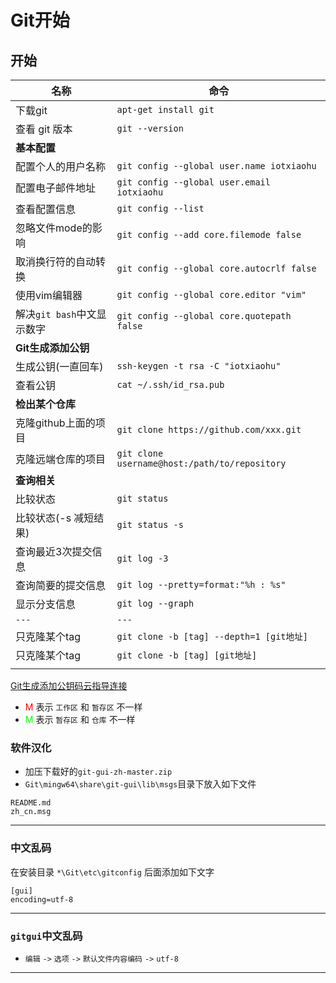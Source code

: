 # Git开始

## 开始

| 名称                       | 命令                                          |
| -------------------------- | --------------------------------------------- |
| 下载git                    | `apt-get install git`                         |
| 查看 git 版本              | `git --version`                               |
| **基本配置**               |                                               |
| 配置个人的用户名称         | `git config --global user.name iotxiaohu`     |
| 配置电子邮件地址           | `git config --global user.email iotxiaohu`    |
| 查看配置信息               | `git config --list`                           |
| 忽略文件mode的影响         | `git config --add core.filemode false`        |
| 取消换行符的自动转换       | `git config --global core.autocrlf false`     |
| 使用vim编辑器              | `git config --global core.editor "vim"`       |
| 解决`git bash`中文显示数字 | `git config --global core.quotepath false`    |
| **Git生成添加公钥**        |                                               |
| 生成公钥(一直回车)         | `ssh-keygen -t rsa -C "iotxiaohu"`            |
| 查看公钥                   | `cat ~/.ssh/id_rsa.pub`                       |
| **检出某个仓库**           |                                               |
| 克隆github上面的项目       | `git clone https://github.com/xxx.git`        |
| 克隆远端仓库的项目         | `git clone username@host:/path/to/repository` |
| **查询相关**               |                                               |
| 比较状态                   | `git status`                                  |
| 比较状态(-s 减短结果)      | `git status -s`                               |
| 查询最近3次提交信息        | `git log -3`                                  |
| 查询简要的提交信息         | `git log --pretty=format:"%h : %s"`           |
| 显示分支信息               | `git log --graph`                             |
| `---`                      | `---`                                         |
| 只克隆某个tag              | `git clone -b [tag] --depth=1 [git地址]`      |
| 只克隆某个tag              | `git clone -b [tag] [git地址]`                |
|                            |                                               |

[Git生成添加公钥码云指导连接](https://gitee.com/help/articles/4181#article-header0)

- <font color=#ff0000>M</font> 表示 `工作区` 和 `暂存区` 不一样
- <font color=#00ff00>M</font> 表示 `暂存区` 和 `仓库` 不一样

### 软件汉化

- 加压下载好的`git-gui-zh-master.zip`
- `Git\mingw64\share\git-gui\lib\msgs`目录下放入如下文件

```shell
README.md
zh_cn.msg
```

---

### 中文乱码

在安装目录 `*\Git\etc\gitconfig` 后面添加如下文字

```shell
[gui]
encoding=utf-8
```

---

### `gitgui`中文乱码

- `编辑` `->` `选项` `->` `默认文件内容编码` `->` `utf-8`

---
